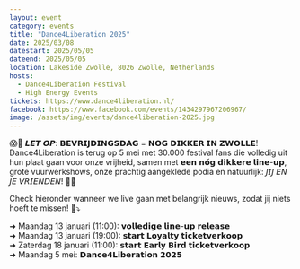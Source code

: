 ```yaml
---
layout: event
category: events
title: "Dance4Liberation 2025"
date: 2025/03/08
datestart: 2025/05/05
dateend: 2025/05/05
location: Lakeside Zwolle, 8026 Zwolle, Netherlands
hosts:
  - Dance4Liberation Festival
  - High Energy Events
tickets: https://www.dance4liberation.nl/
facebook: https://www.facebook.com/events/1434297967206967/
image: /assets/img/events/dance4liberation-2025.jpg
---
```


😱💙 𝙇𝙀𝙏 𝙊𝙋: 𝗕𝗘𝗩𝗥𝗜𝗝𝗗𝗜𝗡𝗚𝗦𝗗𝗔𝗚 = 𝗡𝗢𝗚 𝗗𝗜𝗞𝗞𝗘𝗥 𝗜𝗡 𝗭𝗪𝗢𝗟𝗟𝗘! Dance4Liberation is terug op 5 mei met 30.000 festival fans die volledig uit hun plaat gaan voor onze vrijheid, samen met 𝗲𝗲𝗻 𝗻𝗼́𝗴 𝗱𝗶𝗸𝗸𝗲𝗿𝗲 𝗹𝗶𝗻𝗲-𝘂𝗽, grote vuurwerkshows, onze prachtig aangeklede podia en natuurlijk: 𝘑𝘐𝘑 𝘌𝘕 𝘑𝘌 𝘝𝘙𝘐𝘌𝘕𝘋𝘌𝘕! 🚀🫶

Check hieronder wanneer we live gaan met belangrijk nieuws, zodat jij niets hoeft te missen! 📅⤵️

➜ Maandag 13 januari (11:00): 𝘃𝗼𝗹𝗹𝗲𝗱𝗶𝗴𝗲 𝗹𝗶𝗻𝗲-𝘂𝗽 𝗿𝗲𝗹𝗲𝗮𝘀𝗲  
➜ Maandag 13 januari (19:00): 𝘀𝘁𝗮𝗿𝘁 𝗟𝗼𝘆𝗮𝗹𝘁𝘆 𝘁𝗶𝗰𝗸𝗲𝘁𝘃𝗲𝗿𝗸𝗼𝗼𝗽  
➜ Zaterdag 18 januari (11:00): 𝘀𝘁𝗮𝗿𝘁 𝗘𝗮𝗿𝗹𝘆 𝗕𝗶𝗿𝗱 𝘁𝗶𝗰𝗸𝗲𝘁𝘃𝗲𝗿𝗸𝗼𝗼𝗽  
➜ Maandag 5 mei: 𝗗𝗮𝗻𝗰𝗲𝟰𝗟𝗶𝗯𝗲𝗿𝗮𝘁𝗶𝗼𝗻 𝟮𝟬𝟮𝟱
